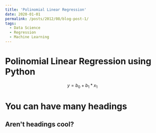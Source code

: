 ```yaml
---
title: 'Polinomial Linear Regression'
date: 2020-01-01
permalink: /posts/2012/08/blog-post-1/
tags:
  - Data Science 
  - Regression
  - Machine Learning
---
```


Polinomial Linear Regression using Python
======
$$y =  b_0 + b_1*x_1$$

You can have many headings
======

Aren't headings cool?
------



